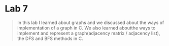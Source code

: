 # Lab 7

> In this lab I learned about graphs and we discussed about the ways of implementation of a graph in C.
We also learned aboutthe ways to implement and represent a graph(adjacency matrix / adjacency list), the DFS and BFS methods in C.


